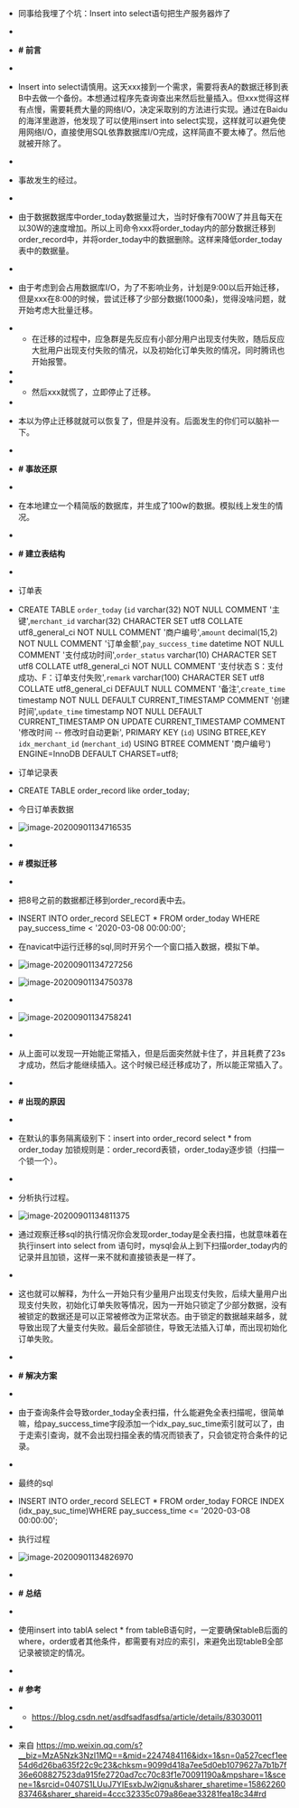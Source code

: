 - 同事给我埋了个坑：Insert into select语句把生产服务器炸了

- 

- **# 前言**

-  

- Insert into select请慎用。这天xxx接到一个需求，需要将表A的数据迁移到表B中去做一个备份。本想通过程序先查询查出来然后批量插入。但xxx觉得这样有点慢，需要耗费大量的网络I/O，决定采取别的方法进行实现。通过在Baidu的海洋里遨游，他发现了可以使用insert into select实现，这样就可以避免使用网络I/O，直接使用SQL依靠数据库I/O完成，这样简直不要太棒了。然后他就被开除了。

-  

- 事故发生的经过。

-  

- 由于数据数据库中order_today数据量过大，当时好像有700W了并且每天在以30W的速度增加。所以上司命令xxx将order_today内的部分数据迁移到order_record中，并将order_today中的数据删除。这样来降低order_today表中的数据量。

-  

- 由于考虑到会占用数据库I/O，为了不影响业务，计划是9:00以后开始迁移，但是xxx在8:00的时候，尝试迁移了少部分数据(1000条)，觉得没啥问题，就开始考虑大批量迁移。

- - 在迁移的过程中，应急群是先反应有小部分用户出现支付失败，随后反应大批用户出现支付失败的情况，以及初始化订单失败的情况，同时腾讯也开始报警。

-  

- - 然后xxx就慌了，立即停止了迁移。

-  

- 本以为停止迁移就就可以恢复了，但是并没有。后面发生的你们可以脑补一下。

-  

- **# 事故还原**

-  

- 在本地建立一个精简版的数据库，并生成了100w的数据。模拟线上发生的情况。

-  

- **# 建立表结构**

-  

- 订单表

- CREATE TABLE `order_today` (`id` varchar(32) NOT NULL COMMENT '主键',`merchant_id` varchar(32) CHARACTER SET utf8 COLLATE utf8_general_ci NOT NULL COMMENT '商户编号',`amount` decimal(15,2) NOT NULL COMMENT '订单金额',`pay_success_time` datetime NOT NULL COMMENT '支付成功时间',`order_status` varchar(10) CHARACTER SET utf8 COLLATE utf8_general_ci NOT NULL COMMENT '支付状态 S：支付成功、F：订单支付失败',`remark` varchar(100) CHARACTER SET utf8 COLLATE utf8_general_ci DEFAULT NULL COMMENT '备注',`create_time` timestamp NOT NULL DEFAULT CURRENT_TIMESTAMP COMMENT '创建时间',`update_time` timestamp NOT NULL DEFAULT CURRENT_TIMESTAMP ON UPDATE CURRENT_TIMESTAMP COMMENT '修改时间 -- 修改时自动更新', PRIMARY KEY (`id`) USING BTREE,KEY `idx_merchant_id` (`merchant_id`) USING BTREE COMMENT '商户编号') ENGINE=InnoDB DEFAULT CHARSET=utf8;

- 订单记录表

- CREATE TABLE order_record like order_today;

- 今日订单表数据

- ![image-20200901134716535](image-20200901134716535.png)

-  

- **# 模拟迁移**

-  

- 把8号之前的数据都迁移到order_record表中去。

- INSERT INTO order_record SELECT  * FROM  order_today WHERE  pay_success_time < '2020-03-08 00:00:00';

- 在navicat中运行迁移的sql,同时开另个一个窗口插入数据，模拟下单。

- ![image-20200901134727256](image-20200901134727256.png)

-  ![image-20200901134750378](image-20200901134750378.png)

- 

-  ![image-20200901134758241](image-20200901134758241.png)

- 

- 从上面可以发现一开始能正常插入，但是后面突然就卡住了，并且耗费了23s才成功，然后才能继续插入。这个时候已经迁移成功了，所以能正常插入了。

-  

- **# 出现的原因**

-  

- 在默认的事务隔离级别下：insert into order_record select * from order_today 加锁规则是：order_record表锁，order_today逐步锁（扫描一个锁一个）。

-  

- 分析执行过程。

- ![image-20200901134811375](image-20200901134811375.png)

- 通过观察迁移sql的执行情况你会发现order_today是全表扫描，也就意味着在执行insert into select from 语句时，mysql会从上到下扫描order_today内的记录并且加锁，这样一来不就和直接锁表是一样了。

-  

- 这也就可以解释，为什么一开始只有少量用户出现支付失败，后续大量用户出现支付失败，初始化订单失败等情况，因为一开始只锁定了少部分数据，没有被锁定的数据还是可以正常被修改为正常状态。由于锁定的数据越来越多，就导致出现了大量支付失败。最后全部锁住，导致无法插入订单，而出现初始化订单失败。

-  

- **# 解决方案**

-  

- 由于查询条件会导致order_today全表扫描，什么能避免全表扫描呢，很简单嘛，给pay_success_time字段添加一个idx_pay_suc_time索引就可以了，由于走索引查询，就不会出现扫描全表的情况而锁表了，只会锁定符合条件的记录。

-  

- 最终的sql

- INSERT INTO order_record SELECT  * FROM  order_today FORCE INDEX (idx_pay_suc_time)WHERE   pay_success_time <= '2020-03-08 00:00:00';

- 执行过程

- ![image-20200901134826970](image-20200901134826970.png)

-  

- **# 总结**

-  

- 使用insert into tablA select * from tableB语句时，一定要确保tableB后面的where，order或者其他条件，都需要有对应的索引，来避免出现tableB全部记录被锁定的情况。

-  

- **# 参考**

- - https://blog.csdn.net/asdfsadfasdfsa/article/details/83030011

-  

- 来自 <https://mp.weixin.qq.com/s?__biz=MzA5Nzk3NzI1MQ==&mid=2247484116&idx=1&sn=0a527cecf1ee54d6d26ba635f22c9c23&chksm=9099d418a7ee5d0eb1079627a7b1b7f36e608827523da915fe2720ad7cc70c83f1e70091190a&mpshare=1&scene=1&srcid=0407S1LUuJ7YIEsxbJw2ignu&sharer_sharetime=1586226083746&sharer_shareid=4ccc32335c079a86eae33281fea18c34#rd> 